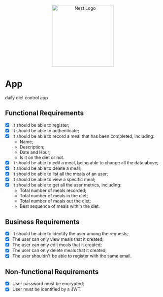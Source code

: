 <p align="center">
  <a href="http://nestjs.com/" target="blank"><img src="https://nestjs.com/img/logo-small.svg" width="200" alt="Nest Logo" /></a>
</p>

[circleci-image]: https://img.shields.io/circleci/build/github/nestjs/nest/master?token=abc123def456
[circleci-url]: https://circleci.com/gh/nestjs/nest

# App

daily diet control app

## Functional Requirements
- [x] It should be able to register;
- [x] It should be able to authenticate;
- [x] It should be able to record a meal that has been completed, including:
  - Name;
  - Description;
  - Date and Hour;
  - Is it on the diet or not.
- [x] It should be able to edit a meal, being able to change all the data above;
- [x] It should be able to delete a meal;
- [x] It should be able to list all the meals of an user;
- [x] It should be able to view a specific meal;
- [x] It should be able to get all the user metrics, including:
  - Total number of meals recorded;
  - Total number of meals in the diet;
  - Total number of meals out the diet;
  - Best sequence of meals within the diet.

## Business Requirements
- [x] It should be able to identify the user among the requests;
- [x] The user can only view meals that it created;
- [x] The user can only edit meals that it created;
- [x] The user can only delete meals that it created;
- [x] The user shouldn't be able to register with the same email.

## Non-functional Requirements
- [x] User password must be encrypted;
- [x] User must be identified by a JWT.
